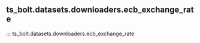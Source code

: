 ## ts_bolt.datasets.downloaders.ecb_exchange_rate

::: ts_bolt.datasets.downloaders.ecb_exchange_rate
